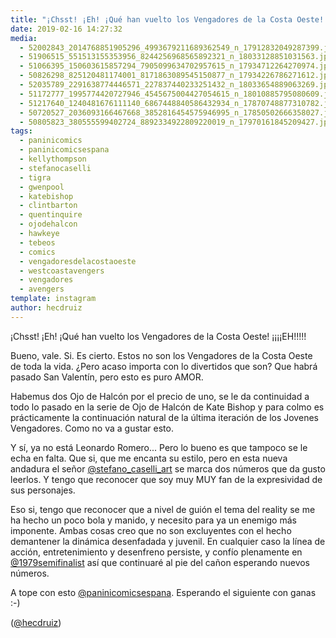 ```yaml
---
title: "¡Chsst! ¡Eh! ¡Qué han vuelto los Vengadores de la Costa Oeste! ¡¡¡¡EH!!!!!"
date: 2019-02-16 14:27:32
media: 
  - 52002843_2014768851905296_4993679211689362549_n_17912832049287399.jpg
  - 51906515_551513155353956_8244256968565892321_n_18033128851031563.jpg
  - 51066395_150603615857294_7905099634702957615_n_17934712264270974.jpg
  - 50826298_825120481174001_8171863089545150877_n_17934226786271612.jpg
  - 52035789_2291638774446571_227837440233251432_n_18033654889063269.jpg
  - 51172777_1995774420727946_4545675004427054615_n_18010885795080609.jpg
  - 51217640_1240481676111140_6867448840586432934_n_17870748877310782.jpg
  - 50720527_2036093166467668_3852816454575946995_n_17850502666358027.jpg
  - 50805823_380555599402724_8892334922809220019_n_17970161845209427.jpg
tags: 
  - paninicomics
  - paninicomicsespana
  - kellythompson
  - stefanocaselli
  - tigra
  - gwenpool
  - katebishop
  - clintbarton
  - quentinquire
  - ojodehalcon
  - hawkeye
  - tebeos
  - comics
  - vengadoresdelacostaoeste
  - westcoastavengers
  - vengadores
  - avengers
template: instagram
author: hecdruiz
---
```


¡Chsst! ¡Eh! ¡Qué han vuelto los Vengadores de la Costa Oeste! ¡¡¡¡EH!!!!!


Bueno, vale. Si. Es cierto. Estos no son los Vengadores de la Costa Oeste de toda la vida. ¿Pero acaso importa con lo divertidos que son? Que habrá pasado San Valentín, pero esto es puro AMOR.


Habemus dos Ojo de Halcón por el precio de uno, se le da continuidad a todo lo pasado en la serie de Ojo de Halcón de Kate Bishop y para colmo es prácticamente la continuación natural de la última iteración de los Jovenes Vengadores. Como no va a gustar esto.


Y sí, ya no está Leonardo Romero... Pero lo bueno es que tampoco se le echa en falta. Que si, que me encanta su estilo, pero en esta nueva andadura el señor [@stefano_caselli_art](https://instagram.com/stefano_caselli_art) se marca dos números que da gusto leerlos. Y tengo que reconocer que soy muy MUY fan de la expresividad de sus personajes.


Eso si, tengo que reconocer que a nivel de guión el tema del reality se me ha hecho un poco bola y manido, y necesito para ya un enemigo más imponente. Ambas cosas creo que no son excluyentes con el hecho demantener la dinámica desenfadada y juvenil. En cualquier caso la línea de acción, entretenimiento y desenfreno persiste, y confío plenamente en [@1979semifinalist](https://instagram.com/1979semifinalist) así que continuaré al pie del cañon esperando nuevos números.


A tope con esto [@paninicomicsespana](https://instagram.com/paninicomicsespana). Esperando el siguiente con ganas :-)


([@hecdruiz](https://instagram.com/hecdruiz))
